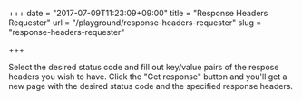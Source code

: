 +++
date = "2017-07-09T11:23:09+09:00"
title = "Response Headers Requester"
url = "/playground/response-headers-requester"
slug = "response-headers-requester"

+++

Select the desired status code and fill out key/value pairs of the respose headers you wish to have. Click the "Get response" button and you'll get a new page with the desired status code and the specified response headers.

<style>
.input-container {
  background-color: #f0f0f0;
  min-height: 250px;
  padding: 24px;
}
</style>

<div id="app">
</div>
<script src="https://unpkg.com/vue"></script>
<script src="/static/response-headers-requester/app.js"></script>
